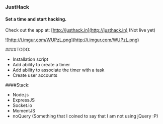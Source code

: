 ### JustHack
#### Set a time and start hacking.
Check out the app at: [http://justhack.in](http://justhack.in) (Not live yet)

![http://i.imgur.com/WUPzL.png](http://i.imgur.com/WUPzL.png)

####TODO:
- Installation script
- Add ability to create a timer
- Add ability to associate the timer with a task
- Create user accounts

####Stack:
- Node.js
- ExpressJS
- Socket.io
- MomentJS
- noQuery (Something that I coined to say that I am not using jQuery :P)

